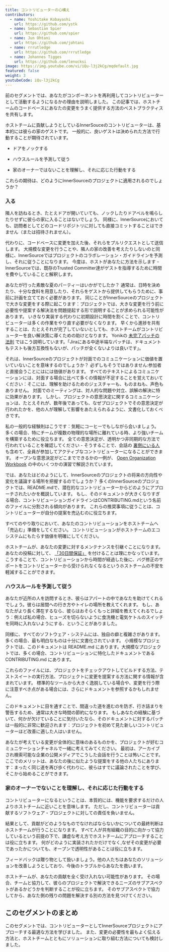 ```yaml
---
title: コントリビューターの心構え
contributors:
  - name: Yoshitake Kobayashi
    url: https://github.com/ystk
  - name: Sebastian Spier
    url: https://github.com/spier
  - name: Jun Ohtani
    url: https://github.com/johtani
  - name: rrrutledge
    url: https://github.com/rrrutledge
  - name: Johannes Tigges
    url: https://github.com/lenucksi
image: https://img.youtube.com/vi/iQu-l3j2kCg/mqdefault.jpg
featured: false
weight: 3
youtubeCode: iQu-l3j2kCg
---
```

<div class="paragraph">
<p>前のセグメントでは、あなたがコンポーネントを再利用してコントリビューターとして活動するようになるかの理由を説明しました。
この記事では、ホストチームのコードベースにあなたの変更をうまく提供する方法のベストプラクティスを共有します。</p>
</div>
<div class="paragraph">
<p>ホストチームに貢献しようとしているInnerSouceのコントリビューターは、基本的には彼らの家のゲストです。
一般的に、良いゲストは決められた方法で行動することが期待されています。</p>
</div>
<div class="ulist">
<ul>
<li>
<p>ドアをノックする</p>
</li>
<li>
<p>ハウスルールを予測して従う</p>
</li>
<li>
<p>家のオーナーではないことを理解し、それに応じた行動をする</p>
</li>
</ul>
</div>
<div class="paragraph">
<p>これらの期待は、どのようにInnerSourceのプロジェクトに適用されるのでしょうか？</p>
</div>
<div class="sect2">
<h3 id="_入る">入る</h3>
<div class="paragraph">
<p>隣人を訪ねるとき、たとえドアが開いていても、ノックしたりドアベルを鳴らしたりせずに彼らの家に入ることはないでしょう。
同様に、InnerSourceにおいても、訪問者としてどのコードリポジトリに対しても直接コミットすることはできません（または招待されません）。</p>
</div>
<div class="paragraph">
<p>代わりに、コードベースに変更を加えた後、それらをプルリクエストとして送信します。
大規模な変更を行うことや、隣人の家の改善を考えたりしないのと同様に、InnerSourceではプロジェクトのコラボレーション・ガイドラインを予測し、それに従うことになります。
今度は、ホストがあなたに方法を示します - InnerSourceでは、既存のTrusted Committer達がゲストを指導するために時間を費やしていることと解釈します。</p>
</div>
<div class="paragraph">
<p>あなたが行った素敵な夏のパーティーはいかがでしたか？
通常は、日時を決めたり、十分な食料を用意したり、それらをゲストから提供してもらうために、事前に計画を立てておく必要があります。
同じことがInnerSourceのプロジェクトで大きな変更をする際に起こります：プロジェクトでは、大きな変更を行う前に必要性や提案する解決法を問題提起する形で説明することが求められる可能性があります。
いきなり実装する代わりに初期設計に時間を割くことで、コントリビューターは多くの作業をやり直す必要がなくなります。
早くから進捗を共有することは、たとえそれが完了していないとしても、ホストチームがコントリビューターを良い解決策に導くための助けとなります。
Yonikの <a href="https://cwiki.apache.org/confluence/display/solr/HowToContribute">未完了パッチの法則</a> ではこう説明しています。「Jiraにある中途半端なパッチは、ドキュメントもテストも後方互換性もないが、パッチが全くないよりは良いです」。</p>
</div>
<div class="paragraph">
<p>それは、InnerSourceのプロジェクトが対面でのコミュニケーションに価値を置いていないことを意味するのでしょうか？
必ずしもそうではありません:参加者と直接会うことにはには価値があります。
すべてのテキストによるコミュニケーションには、対面する場合に比べて多くの情報が不足することを覚えておいてください：そこには、理解を助けるためのジェスチャーも、ものまねも、声色もありません。
対面でのミーティングは、対人的な問題や対立、誤解の解決に特に効果があります。
しかし、プロジェクトの意思決定に関するコミュニケーションは、たとえそれが、数年後であっても、なぜプロジェクトでその意思決定が行われたかを、他の人が理解して影響をあたえられるように、文書化しておくべきです。</p>
</div>
<div class="paragraph">
<p>私の一般的な経験則はこうです：気軽にコーヒーでもしながら会いましょう。
多くの場合、特にチームが複数の物理的な場所に離れている時、より強いチームを構築するために役立ちます。
全ての意思決定が、透明かつ非同期的な方法で行われていることを確認してください - そうすることで、会話の <a href="https://en.wikipedia.org/wiki/Lurker">裏側にいる人</a> も含めて、全員が参加してアクティブなコントリビューターになることができます。
オープンな意思決定がどこまでできるかの一例が、 <a href="https://opensource.com/open-organization/resources/workbook">Open Organization Workbook</a> の中のいくつかの演習で解説されています。</p>
</div>
<div class="paragraph">
<p>では、あなたはどのようにして、InnerSourceのプロジェクトの将来の方向性や変化を議論する場所を把握するのでしょうか？
多くのInnerSourceのプロジェクトでは、README.mdで、潜在的なコントリビューターからどのようにアプローチされたいかを概説しています。
もし、そのドキュメントが大きくなりすぎる場合、コントリビューションガイドラインはCONTRIBUTING.mdという名前のファイルに分割される傾向があります。
これらの推奨事項に従うことは、コントリビューターが自分の提案を売込むのに役立ちます。</p>
</div>
<div class="paragraph">
<p>すべてのやり取りにおいて、あなたのコントリビューションをホストチームへ「売込む」準備をしてください。
コントリビューションがホストチームのエコシステムにもたらす価値を明確にしてください。</p>
</div>
<div class="paragraph">
<p>ホストチームが、あなたの変更に対するメンテナンスを引継ぐことになります。
あなたの投稿に対して、 <a href="https://patterns.innersourcecommons.org/p/30-day-warranty">「30日間保証」</a> を付けることは理にかなっています。
こうすることで、コントリビューションから時間が経過した後に、バグ修正のサポートをコントリビューターから受けられなくなるというホストチームの不安を軽減することができます。</p>
</div>
</div>
<div class="sect2">
<h3 id="_ハウスルールを予測して従う">ハウスルールを予測して従う</h3>
<div class="paragraph">
<p>あなたが近所の人を訪問するとき、彼らはアパートの中であなたを助けてくれるでしょう。彼らは居間への行き方やトイレの場所を教えてくれます。
もし、あなたがより長く滞在するなら、彼らはおそらくもっと詳細を教えてくれるでしょう：例えば私の場合、ヒューズを切らないように食洗機と電気ケトルのスイッチを同時に入れないようにする、ということがありました。</p>
</div>
<div class="paragraph">
<p>同様に、すべてのソフトウェア・システムには、独自の癖と複雑さがあります。
多くの場合、最も明白なものは十分に文書化されています。
小規模なプロジェクトでは、このドキュメントは README.md にあります。大規模なプロジェクトでは、多くの場合、コントリビューションに特化したドキュメントである CONTRIBUTING.md にあります。</p>
</div>
<div class="paragraph">
<p>これらのファイルには、プロジェクトをチェックアウトしてビルドする方法、テストスイートの実行方法、プロジェクトに変更を提案する方法に関する情報が含まれています。
標準的なツールから大きく逸脱している場合や、変更を行う際に注意すべき点がある場合には、さらにドキュメントを参照するかもしれません。</p>
</div>
<div class="paragraph">
<p>このドキュメントに目を通すことで、間違った道を進むのを防ぎ、行き詰まりを警告するため、通常は大きな時間の節約になります。
もしあなたの経験に基づいて、何かが欠けていることに気付いたなら、そのドキュメントに対するパッチは一般的に非常に歓迎されます：プロジェクトを初めて見た新しいコントリビューターほど改善に適した人はいません。</p>
</div>
<div class="paragraph">
<p>あなたが考えている変更が全体的に意味のあるものかを、プロジェクトが好むコミュニケーションチャネルで一緒に考えてみてください。
最初は、アーカイブされ検索可能な企業の公開メディアでこうした会話を行うことは怖いことです。
ここでのメリットは、あなたの後に似たような提案をする他の人たちにあります：まったく同じ道を再び歩く代わりに、彼らはすでに議論されたことを学び、そこから始めることができます。</p>
</div>
</div>
<div class="sect2">
<h3 id="_家のオーナーでないことを理解しそれに応じた行動をする">家のオーナーでないことを理解し、それに応じた行動をする</h3>
<div class="paragraph">
<p>コントリビューターになるということは、本質的には、機能を要求するだけの人よりホストチームに近いことを意味します。
ただし、コントリビューターは貢献するソフトウェア・プロジェクトに対しての責任を負いません。</p>
</div>
<div class="paragraph">
<p>結果として、貢献がどのようなものでなければならないかについての最終判断はホストチームが行うことになります。
すべて人が共有組織の目的に向かって協力しているという前提の下で、謙虚な考え方でホストチームにアプローチすることは役に立ちます。
何がどのように実装されたかだけでなく,なぜその変更が必要であったかについても、オープンで透明性があることは役に立ちます。</p>
</div>
<div class="paragraph">
<p>フィードバックは贈り物として扱いましょう。他の人たちはあなたのソリューションを改善しようとしており、今後のトラブルからあなたを救います。</p>
</div>
<div class="paragraph">
<p>ホストチームが、あなたの貢献を全く受け入れない可能性があります。
その場合、チームと協力して、彼らのプロジェクトで解決できるニーズのサブアスペクトがあるかどうかを判断することが役に立ちます。
そのサブアスペクトで協力してから、あなた側の残りの問題を解決する別の方法を見つけてください。</p>
</div>
</div>
<div class="sect1">
<h2 id="_このセグメントのまとめ">このセグメントのまとめ</h2>
<div class="sectionbody">
<div class="paragraph">
<p>このセグメントでは、コントリビューターとしてInnerSourceプロジェクトにアプローチする最適な方法を学びました。
また、変更の必要性を最もよく伝える方法と、ホストチームとともにソリューションに取り組む方法についても検討しました。</p>
</div>
</div>
</div>
<!--- This file autogenerated from https://github.com/InnerSourceCommons/InnerSourceLearningPath/blob/master/scripts -->